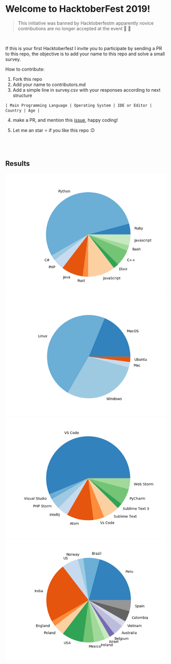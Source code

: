 # Welcome to HacktoberFest 2019!

> This initiative was banned by Hacktoberfestm apparently novice contributions are no longer accepted at the event  :cop: :bow:

<br/>

If this is your first Hacktoberfest I invite you to participate by sending a PR to this repo, the objective is to add your name to this repo and solve a small survey.

How to contribute:

1. Fork this repo
2. Add your name to contributors.md
3. Add a simple line in survey.csv with your responses according to next structure

```
| Main Programming Language | Operating System | IDE or Editor | Country | Age | 
```

4. make a PR, and mention this [issue](https://github.com/joelibaceta/hacktoberfest-2019/issues/2),  happy coding!

5. Let me an star :star: if you like this repo :D


<br/><br/>

## Results

![Languages](/output/pie_06.png?random=1)
![Languages](/output/pie_16.png?random=1)
![Languages](/output/pie_26.png?random=1)
![Languages](/output/pie_36.png?random=1)
